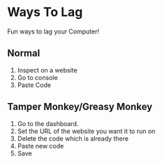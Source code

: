 Ways To Lag
===========

Fun ways to lag your Computer!

## Normal
1. Inspect on a website
2. Go to console
3. Paste Code

## Tamper Monkey/Greasy Monkey
1. Go to the dashboard.
2. Set the URL of the website you want it to run on
3. Delete the code which is already there
4. Paste new code
5. Save
